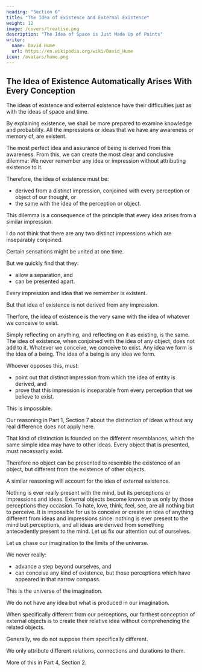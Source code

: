 ```yaml
---
heading: "Section 6"
title: "The Idea of Existence and External Existence"
weight: 12
image: /covers/treatise.png
description: "The Idea of Space is Just Made Up of Points"
writer:
  name: David Hume
  url: https://en.wikipedia.org/wiki/David_Hume
icon: /avatars/hume.png
---
```




## The Idea of Existence Automatically Arises With Every Conception

The ideas of existence and external existence have their difficulties just as with the ideas of space and time.

By explaining existence, we shall be more prepared to examine knowledge and probability.
All the impressions or ideas that we have any awareness or memory of, are existent.

The most perfect idea and assurance of being is derived from this awareness.
From this, we can create the most clear and conclusive dilemma:
We never remember any idea or impression without attributing existence to it.

Therefore, the idea of existence must be:
- derived from a distinct impression, conjoined with every perception or object of our thought, or
- the same with the idea of the perception or object.

This dilemma is a consequence of the principle that every idea arises from a similar impression.

I do not think that there are any two distinct impressions which are inseparably conjoined.

Certain sensations might be united at one time.

But we quickly find that they:
- allow a separation, and
- can be presented apart.

Every impression and idea that we remember is existent.

But that idea of existence is not derived from any impression.

Therfore, the idea of existence is the very same with the idea of whatever we conceive to exist.

Simply reflecting on anything, and reflecting on it as existing, is the same.
The idea of existence, when conjoined with the idea of any object, does not add to it.
Whatever we conceive, we conceive to exist.
Any idea we form is the idea of a being.
The idea of a being is any idea we form.

Whoever opposes this, must:
- point out that distinct impression from which the idea of entity is derived, and
- prove that this impression is inseparable from every perception that we believe to exist.

This is impossible.

Our reasoning in Part 1, Section 7 about the distinction of ideas without any real difference does not apply here.

That kind of distinction is founded on the different resemblances, which the same simple idea may have to other ideas.
Every object that is presented, must necessarily exist.

Therefore no object can be presented to resemble the existence of an object, but different from the existence of other objects.

A similar reasoning will account for the idea of external existence.

Nothing is ever really present with the mind, but its perceptions or impressions and ideas.
External objects become known to us only by those perceptions they occasion.
To hate, love, think, feel, see, are all nothing but to perceive.
It is impossible for us to conceive or create an idea of anything different from ideas and impressions since:
nothing is ever present to the mind but perceptions, and
all ideas are derived from something antecedently present to the mind.
Let us fix our attention out of ourselves.

Let us chase our imagination to the limits of the universe.

We never really:
- advance a step beyond ourselves, and
- can conceive any kind of existence, but those perceptions which have appeared in that narrow compass.

This is the universe of the imagination.

We do not have any idea but what is produced in our imagination.

When specifically different from our perceptions, our farthest conception of external objects is to create their relative idea without comprehending the related objects.

Generally, we do not suppose them specifically different.

We only attribute different relations, connections and durations to them.

More of this in Part 4, Section 2.